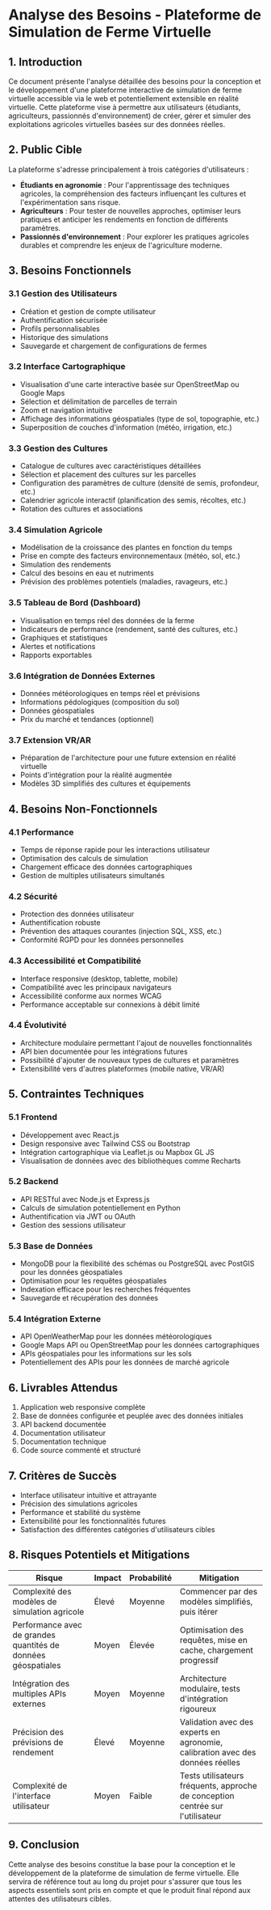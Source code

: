 # Analyse des Besoins - Plateforme de Simulation de Ferme Virtuelle

## 1. Introduction

Ce document présente l'analyse détaillée des besoins pour la conception et le développement d'une plateforme interactive de simulation de ferme virtuelle accessible via le web et potentiellement extensible en réalité virtuelle. Cette plateforme vise à permettre aux utilisateurs (étudiants, agriculteurs, passionnés d'environnement) de créer, gérer et simuler des exploitations agricoles virtuelles basées sur des données réelles.

## 2. Public Cible

La plateforme s'adresse principalement à trois catégories d'utilisateurs :

- **Étudiants en agronomie** : Pour l'apprentissage des techniques agricoles, la compréhension des facteurs influençant les cultures et l'expérimentation sans risque.
- **Agriculteurs** : Pour tester de nouvelles approches, optimiser leurs pratiques et anticiper les rendements en fonction de différents paramètres.
- **Passionnés d'environnement** : Pour explorer les pratiques agricoles durables et comprendre les enjeux de l'agriculture moderne.

## 3. Besoins Fonctionnels

### 3.1 Gestion des Utilisateurs

- Création et gestion de compte utilisateur
- Authentification sécurisée
- Profils personnalisables
- Historique des simulations
- Sauvegarde et chargement de configurations de fermes

### 3.2 Interface Cartographique

- Visualisation d'une carte interactive basée sur OpenStreetMap ou Google Maps
- Sélection et délimitation de parcelles de terrain
- Zoom et navigation intuitive
- Affichage des informations géospatiales (type de sol, topographie, etc.)
- Superposition de couches d'information (météo, irrigation, etc.)

### 3.3 Gestion des Cultures

- Catalogue de cultures avec caractéristiques détaillées
- Sélection et placement des cultures sur les parcelles
- Configuration des paramètres de culture (densité de semis, profondeur, etc.)
- Calendrier agricole interactif (planification des semis, récoltes, etc.)
- Rotation des cultures et associations

### 3.4 Simulation Agricole

- Modélisation de la croissance des plantes en fonction du temps
- Prise en compte des facteurs environnementaux (météo, sol, etc.)
- Simulation des rendements
- Calcul des besoins en eau et nutriments
- Prévision des problèmes potentiels (maladies, ravageurs, etc.)

### 3.5 Tableau de Bord (Dashboard)

- Visualisation en temps réel des données de la ferme
- Indicateurs de performance (rendement, santé des cultures, etc.)
- Graphiques et statistiques
- Alertes et notifications
- Rapports exportables

### 3.6 Intégration de Données Externes

- Données météorologiques en temps réel et prévisions
- Informations pédologiques (composition du sol)
- Données géospatiales
- Prix du marché et tendances (optionnel)

### 3.7 Extension VR/AR

- Préparation de l'architecture pour une future extension en réalité virtuelle
- Points d'intégration pour la réalité augmentée
- Modèles 3D simplifiés des cultures et équipements

## 4. Besoins Non-Fonctionnels

### 4.1 Performance

- Temps de réponse rapide pour les interactions utilisateur
- Optimisation des calculs de simulation
- Chargement efficace des données cartographiques
- Gestion de multiples utilisateurs simultanés

### 4.2 Sécurité

- Protection des données utilisateur
- Authentification robuste
- Prévention des attaques courantes (injection SQL, XSS, etc.)
- Conformité RGPD pour les données personnelles

### 4.3 Accessibilité et Compatibilité

- Interface responsive (desktop, tablette, mobile)
- Compatibilité avec les principaux navigateurs
- Accessibilité conforme aux normes WCAG
- Performance acceptable sur connexions à débit limité

### 4.4 Évolutivité

- Architecture modulaire permettant l'ajout de nouvelles fonctionnalités
- API bien documentée pour les intégrations futures
- Possibilité d'ajouter de nouveaux types de cultures et paramètres
- Extensibilité vers d'autres plateformes (mobile native, VR/AR)

## 5. Contraintes Techniques

### 5.1 Frontend

- Développement avec React.js
- Design responsive avec Tailwind CSS ou Bootstrap
- Intégration cartographique via Leaflet.js ou Mapbox GL JS
- Visualisation de données avec des bibliothèques comme Recharts

### 5.2 Backend

- API RESTful avec Node.js et Express.js
- Calculs de simulation potentiellement en Python
- Authentification via JWT ou OAuth
- Gestion des sessions utilisateur

### 5.3 Base de Données

- MongoDB pour la flexibilité des schémas ou PostgreSQL avec PostGIS pour les données géospatiales
- Optimisation pour les requêtes géospatiales
- Indexation efficace pour les recherches fréquentes
- Sauvegarde et récupération des données

### 5.4 Intégration Externe

- API OpenWeatherMap pour les données météorologiques
- Google Maps API ou OpenStreetMap pour les données cartographiques
- APIs géospatiales pour les informations sur les sols
- Potentiellement des APIs pour les données de marché agricole

## 6. Livrables Attendus

1. Application web responsive complète
2. Base de données configurée et peuplée avec des données initiales
3. API backend documentée
4. Documentation utilisateur
5. Documentation technique
6. Code source commenté et structuré

## 7. Critères de Succès

- Interface utilisateur intuitive et attrayante
- Précision des simulations agricoles
- Performance et stabilité du système
- Extensibilité pour les fonctionnalités futures
- Satisfaction des différentes catégories d'utilisateurs cibles

## 8. Risques Potentiels et Mitigations

| Risque | Impact | Probabilité | Mitigation |
|--------|--------|-------------|------------|
| Complexité des modèles de simulation agricole | Élevé | Moyenne | Commencer par des modèles simplifiés, puis itérer |
| Performance avec de grandes quantités de données géospatiales | Moyen | Élevée | Optimisation des requêtes, mise en cache, chargement progressif |
| Intégration des multiples APIs externes | Moyen | Moyenne | Architecture modulaire, tests d'intégration rigoureux |
| Précision des prévisions de rendement | Élevé | Moyenne | Validation avec des experts en agronomie, calibration avec des données réelles |
| Complexité de l'interface utilisateur | Moyen | Faible | Tests utilisateurs fréquents, approche de conception centrée sur l'utilisateur |

## 9. Conclusion

Cette analyse des besoins constitue la base pour la conception et le développement de la plateforme de simulation de ferme virtuelle. Elle servira de référence tout au long du projet pour s'assurer que tous les aspects essentiels sont pris en compte et que le produit final répond aux attentes des utilisateurs cibles.
